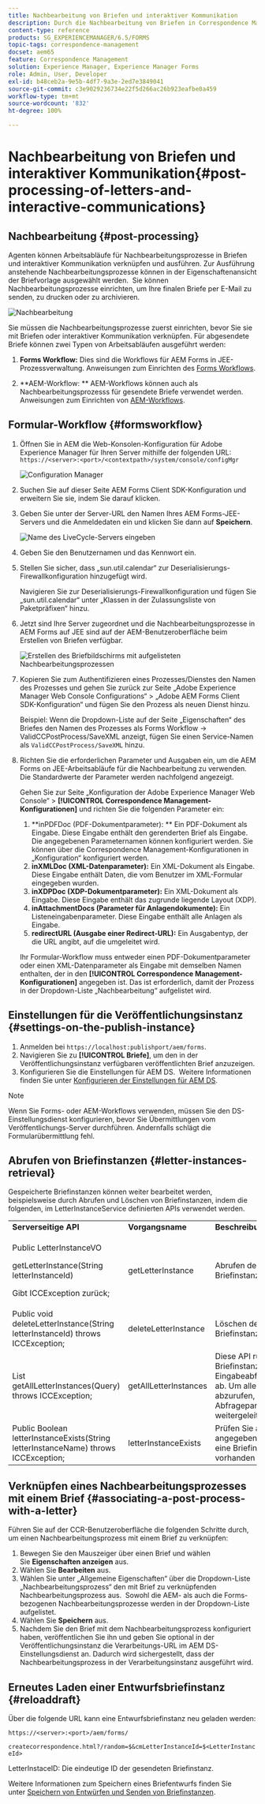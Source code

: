 ```yaml
---
title: Nachbearbeitung von Briefen und interaktiver Kommunikation
description: Durch die Nachbearbeitung von Briefen in Correspondence Management können Sie die für AEM und Formular Nachbearbeitungsprozesse wie Drucken und E-Mail erstellen und sie in Ihre Briefe integrieren.
content-type: reference
products: SG_EXPERIENCEMANAGER/6.5/FORMS
topic-tags: correspondence-management
docset: aem65
feature: Correspondence Management
solution: Experience Manager, Experience Manager Forms
role: Admin, User, Developer
exl-id: b48ceb2a-9e5b-4df7-9a3e-2ed7e3849041
source-git-commit: c3e9029236734e22f5d266ac26b923eafbe0a459
workflow-type: tm+mt
source-wordcount: '832'
ht-degree: 100%

---
```


# Nachbearbeitung von Briefen und interaktiver Kommunikation{#post-processing-of-letters-and-interactive-communications}

## Nachbearbeitung {#post-processing}

Agenten können Arbeitsabläufe für Nachbearbeitungsprozesse in Briefen und interaktiver Kommunikation verknüpfen und ausführen. Zur Ausführung anstehende Nachbearbeitungsprozesse können in der Eigenschaftenansicht der Briefvorlage ausgewählt werden.  Sie können Nachbearbeitungsprozesse einrichten, um Ihre finalen Briefe per E-Mail zu senden, zu drucken oder zu archivieren.

![Nachbearbeitung](assets/ppoverview.png)

Sie müssen die Nachbearbeitungsprozesse zuerst einrichten, bevor Sie sie mit Briefen oder interaktiver Kommunikation verknüpfen. Für abgesendete Briefe können zwei Typen von Arbeitsabläufen ausgeführt werden:

1. **Forms Workflow:** Dies sind die Workflows für AEM Forms in JEE-Prozessverwaltung. Anweisungen zum Einrichten des [Forms Workflows](#formsworkflow).

1. **AEM-Workflow: ** AEM-Workflows können auch als Nachbearbeitungsprozesss für gesendete Briefe verwendet werden. Anweisungen zum Einrichten von [AEM-Workflows](../../forms/using/aem-forms-workflow.md).

## Formular-Workflow {#formsworkflow}

1. Öffnen Sie in AEM die Web-Konsolen-Konfiguration für Adobe Experience Manager für Ihren Server mithilfe der folgenden URL: `https://<server>:<port>/<contextpath>/system/console/configMgr`

   ![Configuration Manager](assets/2configmanager-1.png)

1. Suchen Sie auf dieser Seite AEM Forms Client SDK-Konfiguration und erweitern Sie sie, indem Sie darauf klicken.
1. Geben Sie unter der Server-URL den Namen Ihres AEM Forms-JEE-Servers und die Anmeldedaten ein und klicken Sie dann auf **Speichern**.

   ![Name des LiveCycle-Servers eingeben](assets/1cofigmanager.png)

1. Geben Sie den Benutzernamen und das Kennwort ein.
1. Stellen Sie sicher, dass „sun.util.calendar“ zur Deserialisierungs-Firewallkonfiguration hinzugefügt wird.

   Navigieren Sie zur Deserialisierungs-Firewallkonfiguration und fügen Sie „sun.util.calendar“ unter „Klassen in der Zulassungsliste von Paketpräfixen“ hinzu.

1. Jetzt sind Ihre Server zugeordnet und die Nachbearbeitungsprozesse in AEM Forms auf JEE sind auf der AEM-Benutzeroberfläche beim Erstellen von Briefen verfügbar.

   ![Erstellen des Briefbildschirms mit aufgelisteten Nachbearbeitungsprozessen](assets/0configmanager.png)

1. Kopieren Sie zum Authentifizieren eines Prozesses/Dienstes den Namen des Prozesses und gehen Sie zurück zur Seite „Adobe Experience Manager Web Console Configurations“ > „Adobe AEM Forms Client SDK-Konfiguration“ und fügen Sie den Prozess als neuen Dienst hinzu. 

   Beispiel: Wenn die Dropdown-Liste auf der Seite „Eigenschaften“ des Briefes den Namen des Prozesses als Forms Workflow -> ValidCCPostProcess/SaveXML anzeigt, fügen Sie einen Service-Namen als `ValidCCPostProcess/SaveXML` hinzu.

1. Richten Sie die erforderlichen Parameter und Ausgaben ein, um die AEM Forms on JEE-Arbeitsabläufe für die Nachbearbeitung zu verwenden. Die Standardwerte der Parameter werden nachfolgend angezeigt.

   Gehen Sie zur Seite „Konfiguration der Adobe Experience Manager Web Console“ > **[!UICONTROL Correspondence Management-Konfigurationen]** und richten Sie die folgenden Parameter ein:

   1. **inPDFDoc (PDF-Dokumentparameter): ** Ein PDF-Dokument als Eingabe. Diese Eingabe enthält den gerenderten Brief als Eingabe. Die angegebenen Parameternamen können konfiguriert werden. Sie können über die Correspondence Management-Konfigurationen in „Konfiguration“ konfiguriert werden.
   1. **inXMLDoc (XML-Datenparameter):** Ein XML-Dokument als Eingabe. Diese Eingabe enthält Daten, die vom Benutzer im XML-Formular eingegeben wurden.
   1. **inXDPDoc (XDP-Dokumentparameter):** Ein XML-Dokument als Eingabe. Diese Eingabe enthält das zugrunde liegende Layout (XDP).
   1. **inAttachmentDocs (Parameter für Anlagendokumente):** Ein Listeneingabenparameter. Diese Eingabe enthält alle Anlagen als Eingabe.
   1. **redirectURL (Ausgabe einer Redirect-URL):** Ein Ausgabentyp, der die URL angibt, auf die umgeleitet wird.

   Ihr Formular-Workflow muss entweder einen PDF-Dokumentparameter oder einen XML-Datenparameter als Eingabe mit demselben Namen enthalten, der in den **[!UICONTROL Correspondence Management-Konfigurationen]** angegeben ist. Das ist erforderlich, damit der Prozess in der Dropdown-Liste „Nachbearbeitung“ aufgelistet wird.

## Einstellungen für die Veröffentlichungsinstanz {#settings-on-the-publish-instance}

1. Anmelden bei `https://localhost:publishport/aem/forms`.
1. Navigieren Sie zu **[!UICONTROL Briefe]**, um den in der Veröffentlichungsinstanz verfügbaren veröffentlichten Brief anzuzeigen.
1. Konfigurieren Sie die Einstellungen für AEM DS.  Weitere Informationen finden Sie unter [Konfigurieren der Einstellungen für AEM DS](../../forms/using/configuring-the-processing-server-url.md).

>[!NOTE]
>
>Wenn Sie Forms- oder AEM-Workflows verwenden, müssen Sie den DS-Einstellungsdienst konfigurieren, bevor Sie Übermittlungen vom Veröffentlichungs-Server durchführen. Andernfalls schlägt die Formularübermittlung fehl.

## Abrufen von Briefinstanzen {#letter-instances-retrieval}

Gespeicherte Briefinstanzen können weiter bearbeitet werden, beispielsweise durch Abrufen und Löschen von Briefinstanzen, indem die folgenden, im LetterInstanceService definierten APIs verwendet werden.

<table>
 <tbody>
  <tr>
   <td><strong>Serverseitige API</strong></td>
   <td><strong>Vorgangsname</strong></td>
   <td><strong>Beschreibung</strong></td>
  </tr>
  <tr>
   <td><p>Public LetterInstanceVO</p> <p>getLetterInstance(String letterInstanceId)</p> <p>Gibt ICCException zurück; </p> </td>
   <td>getLetterInstance</td>
   <td>Abrufen der angegebenen Briefinstanz </td>
  </tr>
  <tr>
   <td>Public void deleteLetterInstance(String letterInstanceId) throws ICCException; </td>
   <td>deleteLetterInstance </td>
   <td>Löschen der angegebenen Briefinstanz </td>
  </tr>
  <tr>
   <td>List getAllLetterInstances(Query) throws ICCException; </td>
   <td>getAllLetterInstances </td>
   <td>Diese API ruft Briefinstanzen anhand des Eingabeabfrageparameters ab. Um alle Briefinstanzen abzurufen, können Abfrageparameter als Null weitergeleitet werden.<br /> </td>
  </tr>
  <tr>
   <td>Public Boolean letterInstanceExists(String letterInstanceName) throws ICCException; </td>
   <td>letterInstanceExists </td>
   <td>Prüfen Sie anhand des angegebenen Namens, ob eine Briefinstanz vorhanden ist </td>
  </tr>
 </tbody>
</table>

## Verknüpfen eines Nachbearbeitungsprozesses mit einem Brief {#associating-a-post-process-with-a-letter}

Führen Sie auf der CCR-Benutzeroberfläche die folgenden Schritte durch, um einen Nachbearbeitungsprozess mit einem Brief zu verknüpfen:

1. Bewegen Sie den Mauszeiger über einen Brief und wählen Sie **Eigenschaften anzeigen** aus.
1. Wählen Sie **Bearbeiten** aus.
1. Wählen Sie unter „Allgemeine Eigenschaften“ über die Dropdown-Liste „Nachbearbeitungsprozess“ den mit Brief zu verknüpfenden Nachbearbeitungsprozess aus.  Sowohl die AEM- als auch die Forms-bezogenen Nachbearbeitungsprozesse werden in der Dropdown-Liste aufgelistet.
1. Wählen Sie **Speichern** aus.
1. Nachdem Sie den Brief mit dem Nachbearbeitungsprozess konfiguriert haben, veröffentlichen Sie ihn und geben Sie optional in der Veröffentlichungsinstanz die Verarbeitungs-URL im AEM DS-Einstellungsdienst an. Dadurch wird sichergestellt, dass der Nachbearbeitungsprozess in der Verarbeitungsinstanz ausgeführt wird. 

## Erneutes Laden einer Entwurfsbriefinstanz  {#reloaddraft}

Über die folgende URL kann eine Entwurfsbriefinstanz neu geladen werden:

`https://<server>:<port>/aem/forms/`

`createcorrespondence.html?/random=$&cmLetterInstanceId=$<LetterInstanceId>`

LetterInstaceID: Die eindeutige ID der gesendeten Briefinstanz.

Weitere Informationen zum Speichern eines Briefentwurfs finden Sie unter [Speichern von Entwürfen und Senden von Briefinstanzen](../../forms/using/create-correspondence.md#savingdrafts).
